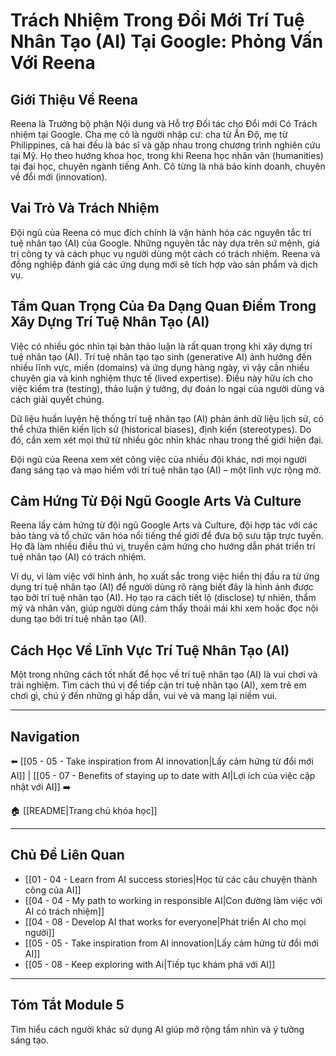 # Trách Nhiệm Trong Đổi Mới Trí Tuệ Nhân Tạo (AI) Tại Google: Phỏng Vấn Với Reena

## Giới Thiệu Về Reena

Reena là Trưởng bộ phận Nội dung và Hỗ trợ Đối tác cho Đổi mới Có Trách nhiệm tại Google. Cha mẹ cô là người nhập cư: cha từ Ấn Độ, mẹ từ Philippines, cả hai đều là bác sĩ và gặp nhau trong chương trình nghiên cứu tại Mỹ. Họ theo hướng khoa học, trong khi Reena học nhân văn (humanities) tại đại học, chuyên ngành tiếng Anh. Cô từng là nhà báo kinh doanh, chuyên về đổi mới (innovation).

## Vai Trò Và Trách Nhiệm

Đội ngũ của Reena có mục đích chính là vận hành hóa các nguyên tắc trí tuệ nhân tạo (AI) của Google. Những nguyên tắc này dựa trên sứ mệnh, giá trị công ty và cách phục vụ người dùng một cách có trách nhiệm. Reena và đồng nghiệp đánh giá các ứng dụng mới sẽ tích hợp vào sản phẩm và dịch vụ.

## Tầm Quan Trọng Của Đa Dạng Quan Điểm Trong Xây Dựng Trí Tuệ Nhân Tạo (AI)

Việc có nhiều góc nhìn tại bàn thảo luận là rất quan trọng khi xây dựng trí tuệ nhân tạo (AI). Trí tuệ nhân tạo tạo sinh (generative AI) ảnh hưởng đến nhiều lĩnh vực, miền (domains) và ứng dụng hàng ngày, vì vậy cần nhiều chuyên gia và kinh nghiệm thực tế (lived expertise). Điều này hữu ích cho việc kiểm tra (testing), thảo luận ý tưởng, dự đoán lo ngại của người dùng và cách giải quyết chúng.

Dữ liệu huấn luyện hệ thống trí tuệ nhân tạo (AI) phản ánh dữ liệu lịch sử, có thể chứa thiên kiến lịch sử (historical biases), định kiến (stereotypes). Do đó, cần xem xét mọi thứ từ nhiều góc nhìn khác nhau trong thế giới hiện đại.

Đội ngũ của Reena xem xét công việc của nhiều đội khác, nơi mọi người đang sáng tạo và mạo hiểm với trí tuệ nhân tạo (AI) – một lĩnh vực rộng mở.

## Cảm Hứng Từ Đội Ngũ Google Arts Và Culture

Reena lấy cảm hứng từ đội ngũ Google Arts và Culture, đội hợp tác với các bảo tàng và tổ chức văn hóa nổi tiếng thế giới để đưa bộ sưu tập trực tuyến. Họ đã làm nhiều điều thú vị, truyền cảm hứng cho hướng dẫn phát triển trí tuệ nhân tạo (AI) có trách nhiệm.

Ví dụ, vì làm việc với hình ảnh, họ xuất sắc trong việc hiển thị đầu ra từ ứng dụng trí tuệ nhân tạo (AI) để người dùng rõ ràng biết đây là hình ảnh được tạo bởi trí tuệ nhân tạo (AI). Họ tạo ra cách tiết lộ (disclose) tự nhiên, thẩm mỹ và nhân văn, giúp người dùng cảm thấy thoải mái khi xem hoặc đọc nội dung tạo bởi trí tuệ nhân tạo (AI).

## Cách Học Về Lĩnh Vực Trí Tuệ Nhân Tạo (AI)

Một trong những cách tốt nhất để học về trí tuệ nhân tạo (AI) là vui chơi và trải nghiệm. Tìm cách thú vị để tiếp cận trí tuệ nhân tạo (AI), xem trẻ em chơi gì, chú ý đến những gì hấp dẫn, vui vẻ và mang lại niềm vui.

---

## Navigation

⬅️ [[05 - 05 - Take inspiration from AI innovation|Lấy cảm hứng từ đổi mới AI]] | [[05 - 07 - Benefits of staying up to date with AI|Lợi ích của việc cập nhật với AI]] ➡️

🏠 [[README|Trang chủ khóa học]]

---

## Chủ Đề Liên Quan

- [[01 - 04 - Learn from AI success stories|Học từ các câu chuyện thành công của AI]]
- [[04 - 04 - My path to working in responsible AI|Con đường làm việc với AI có trách nhiệm]]
- [[04 - 08 - Develop AI that works for everyone|Phát triển AI cho mọi người]]
- [[05 - 05 - Take inspiration from AI innovation|Lấy cảm hứng từ đổi mới AI]]
- [[05 - 08 - Keep exploring with Ai|Tiếp tục khám phá với AI]]

---

## Tóm Tắt Module 5

Tìm hiểu cách người khác sử dụng AI giúp mở rộng tầm nhìn và ý tưởng sáng tạo.
